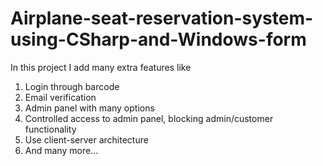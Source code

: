 # Airplane-seat-reservation-system-using-CSharp-and-Windows-form
In this project I add many extra features like
1) Login through barcode
2) Email verification
3) Admin panel with many options
4) Controlled access to admin panel, blocking admin/customer functionality
5) Use client-server architecture
6) And many more...
